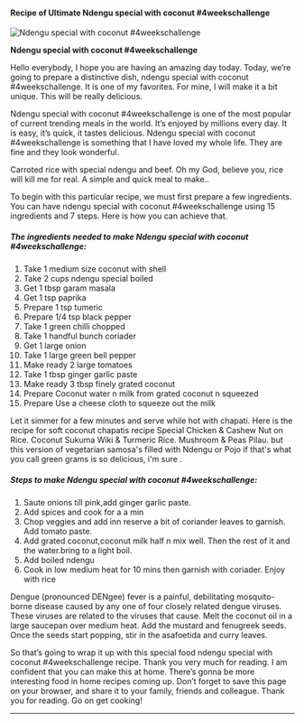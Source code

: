             

#### Recipe of Ultimate Ndengu special with coconut #4weekschallenge

![Ndengu special with coconut #4weekschallenge](https://img-global.cpcdn.com/recipes/92d5e4bbb3eeec08/751x532cq70/ndengu-special-with-coconut-4weekschallenge-recipe-main-photo.jpg)

**Ndengu special with coconut #4weekschallenge**

Hello everybody, I hope you are having an amazing day today. Today, we’re going to prepare a distinctive dish, ndengu special with coconut #4weekschallenge. It is one of my favorites. For mine, I will make it a bit unique. This will be really delicious.

Ndengu special with coconut #4weekschallenge is one of the most popular of current trending meals in the world. It’s enjoyed by millions every day. It is easy, it’s quick, it tastes delicious. Ndengu special with coconut #4weekschallenge is something that I have loved my whole life. They are fine and they look wonderful.

Carroted rice with special ndengu and beef. Oh my God, believe you, rice will kill me for real. A simple and quick meal to make..

To begin with this particular recipe, we must first prepare a few ingredients. You can have ndengu special with coconut #4weekschallenge using 15 ingredients and 7 steps. Here is how you can achieve that.

##### The ingredients needed to make Ndengu special with coconut #4weekschallenge:

1.  Take 1 medium size coconut with shell
2.  Take 2 cups ndengu special boiled
3.  Get 1 tbsp garam masala
4.  Get 1 tsp paprika
5.  Prepare 1 tsp tumeric
6.  Prepare 1/4 tsp black pepper
7.  Take 1 green chilli chopped
8.  Take 1 handful bunch coriader
9.  Get 1 large onion
10.  Take 1 large green bell pepper
11.  Make ready 2 large tomatoes
12.  Take 1 tbsp ginger garlic paste
13.  Make ready 3 tbsp finely grated coconut
14.  Prepare Coconut water n milk from grated coconut n squeezed
15.  Prepare Use a cheese cloth to squeeze out the milk

Let it simmer for a few minutes and serve while hot with chapati. Here is the recipe for soft coconut chapatis recipe Special Chicken & Cashew Nut on Rice. Coconut Sukuma Wiki & Turmeric Rice. Mushroom & Peas Pilau. but this version of vegetarian samosa's filled with Ndengu or Pojo if that's what you call green grams is so delicious, i'm sure .

##### Steps to make Ndengu special with coconut #4weekschallenge:

1.  Saute onions till pink,add ginger garlic paste.
2.  Add spices and cook for a a min
3.  Chop veggies and add inn reserve a bit of coriander leaves to garnish. Add tomato paste.
4.  Add grated coconut,coconut milk half n mix well. Then the rest of it and the water.bring to a light boil.
5.  Add boiled ndengu
6.  Cook in low medium heat for 10 mins then garnish with coriader. Enjoy with rice

Dengue (pronounced DENgee) fever is a painful, debilitating mosquito-borne disease caused by any one of four closely related dengue viruses. These viruses are related to the viruses that cause. Melt the coconut oil in a large saucepan over medium heat. Add the mustard and fenugreek seeds. Once the seeds start popping, stir in the asafoetida and curry leaves.

So that’s going to wrap it up with this special food ndengu special with coconut #4weekschallenge recipe. Thank you very much for reading. I am confident that you can make this at home. There’s gonna be more interesting food in home recipes coming up. Don’t forget to save this page on your browser, and share it to your family, friends and colleague. Thank you for reading. Go on get cooking!

* * *